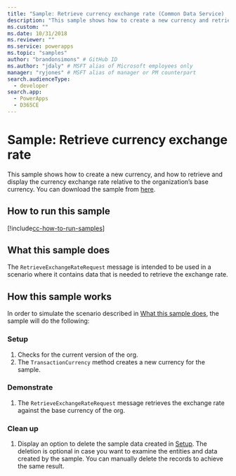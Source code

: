 ```yaml
---
title: "Sample: Retrieve currency exchange rate (Common Data Service) | Microsoft Docs" # Intent and product brand in a unique string of 43-59 chars including spaces
description: "This sample shows how to create a new currency and retrieve and display currency exchange rate." # 115-145 characters including spaces. This abstract displays in the search result.
ms.custom: ""
ms.date: 10/31/2018
ms.reviewer: ""
ms.service: powerapps
ms.topic: "samples"
author: "brandonsimons" # GitHub ID
ms.author: "jdaly" # MSFT alias of Microsoft employees only
manager: "ryjones" # MSFT alias of manager or PM counterpart
search.audienceType: 
  - developer
search.app: 
  - PowerApps
  - D365CE
---
```

# Sample: Retrieve currency exchange rate

<!-- https://docs.microsoft.com/dynamics365/customer-engagement/developer/sample-retrieve-currency-exchange-rate -->

This sample shows how to create a new currency, and how to retrieve and display the currency exchange rate relative to the organization’s base currency. You can download the sample from [here](https://github.com/Microsoft/PowerApps-Samples/tree/master/cds/orgsvc/C%23/RetrieveCurrencyExchangeRate).

## How to run this sample

[!include[cc-how-to-run-samples](../../includes/cc-how-to-run-samples.md)]

## What this sample does

The `RetrieveExchangeRateRequest` message is intended to be used in a scenario where it contains data that is needed to retrieve the exchange rate.

## How this sample works

In order to simulate the scenario described in [What this sample does](#what-this-sample-does), the sample will do the following:

### Setup

1. Checks for the current version of the org. 
2. The `TransactionCurrency` method creates a new currency for the sample.

### Demonstrate

1. The `RetrieveExchangeRateRequest` message retrieves the exchange rate against the base currency of the org.

### Clean up

1. Display an option to delete the sample data created  in [Setup](#setup).
    The deletion is optional in case you want to examine the entities and data created by the sample. You can manually delete the records to achieve the same result.
